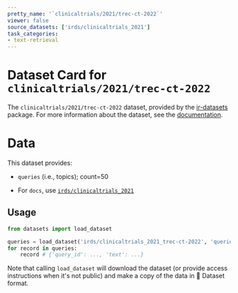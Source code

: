 ```yaml
---
pretty_name: '`clinicaltrials/2021/trec-ct-2022`'
viewer: false
source_datasets: ['irds/clinicaltrials_2021']
task_categories:
- text-retrieval
---
```


# Dataset Card for `clinicaltrials/2021/trec-ct-2022`

The `clinicaltrials/2021/trec-ct-2022` dataset, provided by the [ir-datasets](https://ir-datasets.com/) package.
For more information about the dataset, see the [documentation](https://ir-datasets.com/clinicaltrials#clinicaltrials/2021/trec-ct-2022).

# Data

This dataset provides:
 - `queries` (i.e., topics); count=50

 - For `docs`, use [`irds/clinicaltrials_2021`](https://huggingface.co/datasets/irds/clinicaltrials_2021)

## Usage

```python
from datasets import load_dataset

queries = load_dataset('irds/clinicaltrials_2021_trec-ct-2022', 'queries')
for record in queries:
    record # {'query_id': ..., 'text': ...}

```

Note that calling `load_dataset` will download the dataset (or provide access instructions when it's not public) and make a copy of the
data in 🤗 Dataset format.
